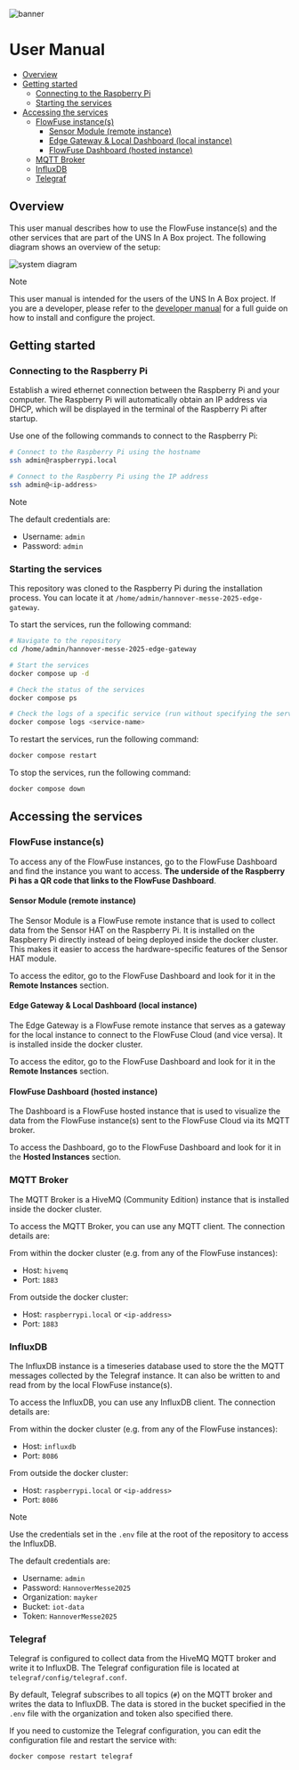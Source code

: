![banner](doc/assets/banner-mayker.jpg)

# User Manual <!-- omit in toc -->

- [Overview](#overview)
- [Getting started](#getting-started)
  - [Connecting to the Raspberry Pi](#connecting-to-the-raspberry-pi)
  - [Starting the services](#starting-the-services)
- [Accessing the services](#accessing-the-services)
  - [FlowFuse instance(s)](#flowfuse-instances)
    - [Sensor Module (remote instance)](#sensor-module-remote-instance)
    - [Edge Gateway \& Local Dashboard (local instance)](#edge-gateway--local-dashboard-local-instance)
    - [FlowFuse Dashboard (hosted instance)](#flowfuse-dashboard-hosted-instance)
  - [MQTT Broker](#mqtt-broker)
  - [InfluxDB](#influxdb)
  - [Telegraf](#telegraf)

## Overview

This user manual describes how to use the FlowFuse instance(s) and the other
services that are part of the UNS In A Box project. The following diagram shows
an overview of the setup:

![system diagram](doc/assets/system-diagram.png)

> [!NOTE]
>
> This user manual is intended for the users of the UNS In A Box project. If
> you are a developer, please refer to the [developer manual](doc/developer-manual.md)
> for a full guide on how to install and configure the project.

## Getting started

### Connecting to the Raspberry Pi

Establish a wired ethernet connection between the Raspberry Pi and your
computer. The Raspberry Pi will automatically obtain an IP address via DHCP,
which will be displayed in the terminal of the Raspberry Pi after startup.

Use one of the following commands to connect to the Raspberry Pi:

```bash
# Connect to the Raspberry Pi using the hostname
ssh admin@raspberrypi.local

# Connect to the Raspberry Pi using the IP address
ssh admin@<ip-address>
```

> [!NOTE]
> The default credentials are:
>
> - Username: `admin`
> - Password: `admin`

### Starting the services

This repository was cloned to the Raspberry Pi during the installation process.
You can locate it at `/home/admin/hannover-messe-2025-edge-gateway`.

To start the services, run the following command:

```bash
# Navigate to the repository
cd /home/admin/hannover-messe-2025-edge-gateway

# Start the services
docker compose up -d

# Check the status of the services
docker compose ps

# Check the logs of a specific service (run without specifying the service name to see all logs)
docker compose logs <service-name>
```

To restart the services, run the following command:

```bash
docker compose restart
```

To stop the services, run the following command:

```bash
docker compose down
```

## Accessing the services

### FlowFuse instance(s)

To access any of the FlowFuse instances, go to the FlowFuse Dashboard and find
the instance you want to access. **The underside of the Raspberry Pi has a QR
code that links to the FlowFuse Dashboard**.

#### Sensor Module (remote instance)

The Sensor Module is a FlowFuse remote instance that is used to collect data
from the Sensor HAT on the Raspberry Pi. It is installed on the Raspberry Pi
directly instead of being deployed inside the docker cluster. This makes it
easier to access the hardware-specific features of the Sensor HAT module.

To access the editor, go to the FlowFuse Dashboard and look for it in the
**Remote Instances** section.

#### Edge Gateway & Local Dashboard (local instance)

The Edge Gateway is a FlowFuse remote instance that serves as a gateway for
the local instance to connect to the FlowFuse Cloud (and vice versa). It is
installed inside the docker cluster.

To access the editor, go to the FlowFuse Dashboard and look for it in the
**Remote Instances** section.

#### FlowFuse Dashboard (hosted instance)

The Dashboard is a FlowFuse hosted instance that is used to visualize the data
from the FlowFuse instance(s) sent to the FlowFuse Cloud via its MQTT broker.

To access the Dashboard, go to the FlowFuse Dashboard and look for it in the
**Hosted Instances** section.

### MQTT Broker

The MQTT Broker is a HiveMQ (Community Edition) instance that is installed
inside the docker cluster.

To access the MQTT Broker, you can use any MQTT client. The connection details
are:

From within the docker cluster (e.g. from any of the FlowFuse instances):

- Host: `hivemq`
- Port: `1883`

From outside the docker cluster:

- Host: `raspberrypi.local` or `<ip-address>`
- Port: `1883`

### InfluxDB

The InfluxDB instance is a timeseries database used to store the the MQTT
messages collected by the Telegraf instance. It can also be written to and read
from by the local FlowFuse instance(s).

To access the InfluxDB, you can use any InfluxDB client. The connection details
are:

From within the docker cluster (e.g. from any of the FlowFuse instances):

- Host: `influxdb`
- Port: `8086`

From outside the docker cluster:

- Host: `raspberrypi.local` or `<ip-address>`
- Port: `8086`

> [!NOTE]
>
> Use the credentials set in the `.env` file at the root of the repository to
> access the InfluxDB.
>
> The default credentials are:
>
> - Username: `admin`
> - Password: `HannoverMesse2025`
> - Organization: `mayker`
> - Bucket: `iot-data`
> - Token: `HannoverMesse2025`

### Telegraf

Telegraf is configured to collect data from the HiveMQ MQTT broker and write it
to InfluxDB. The Telegraf configuration file is located at
`telegraf/config/telegraf.conf`.

By default, Telegraf subscribes to all topics (`#`) on the MQTT broker and
writes the data to InfluxDB. The data is stored in the bucket specified in the
`.env` file with the organization and token also specified there.

If you need to customize the Telegraf configuration, you can edit the
configuration file and restart the service with:

```bash
docker compose restart telegraf
```
